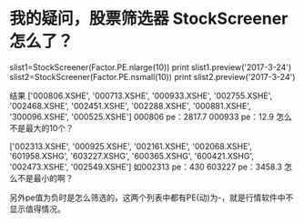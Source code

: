 # 我的疑问，股票筛选器 StockScreener怎么了？

slist1=StockScreener(Factor.PE.nlarge(10))
print slist1.preview('2017-3-24')
slist2=StockScreener(Factor.PE.nsmall(10))
print slist2.preview('2017-3-24')

结果
['000806.XSHE', '000713.XSHE', '000933.XSHE', '002755.XSHE', '002468.XSHE', '002451.XSHE', '002288.XSHE', '000881.XSHE', '300096.XSHE', '000525.XSHE']
000806 pe：2817.7 000933 pe：12.9 怎么不是最大的10个？

['002313.XSHE', '000925.XSHE', '002161.XSHE', '002068.XSHE', '601958.XSHG', '603227.XSHG', '600365.XSHG', '600421.XSHG', '002473.XSHE', '002549.XSHE']
如002313 pe：430  603227 pe：3458.3 怎么不是最小的啊？

另外pe值为负时是怎么筛选的，这两个列表中都有PE(动)为-，就是行情软件中不显示值得情况。
